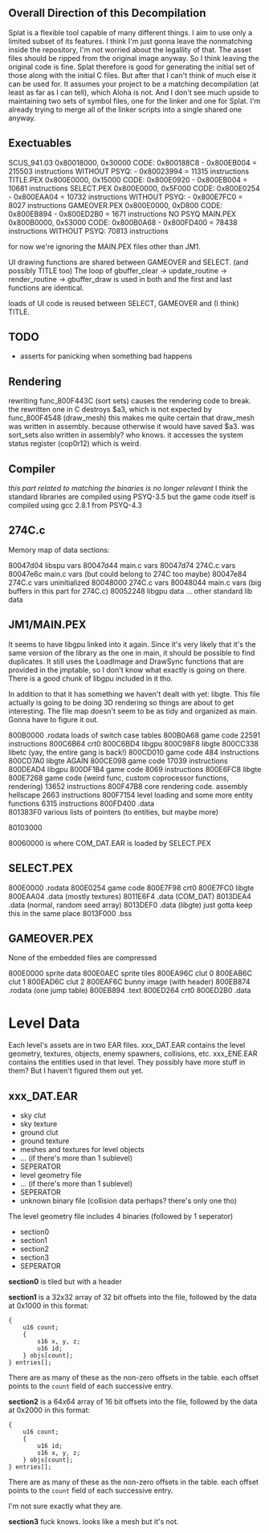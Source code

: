 ## Overall Direction of this Decompilation
Splat is a flexible tool capable of many different things.
I aim to use only a limited subset of its features. I think I'm
just gonna leave the nonmatching inside the repository, I'm not
worried about the legallity of that. The asset files should be
ripped from the original image anyway. So I think leaving the
original code is fine.
Splat therefore is good for generating the initial set of those
along with the initial C files. But after that I can't think
of much else it can be used for. It assumes your project to be
a matching decompilation (at least as far as I can tell), which
Aloha is not. And I don't see much upside to maintaining two
sets of symbol files, one for the linker and one for Splat. I'm
already trying to merge all of the linker scripts into a single
shared one anyway.

## Exectuables
SCUS_941.03     0x80018000, 0x30000     CODE: 0x800188C8 - 0x800EB004   = 215503 instructions   WITHOUT PSYQ: - 0x80023994  = 11315 instructions 
TITLE.PEX       0x800E0000, 0x15000     CODE: 0x800E0920 - 0x800EB004   = 10681  instructions
SELECT.PEX      0x800E0000, 0x5F000     CODE: 0x800E0254 - 0x800EAA04   = 10732  instructions   WITHOUT PSYQ: - 0x800E7FC0  = 8027  instructions
GAMEOVER.PEX    0x800E0000, 0xD800      CODE: 0x800EB894 - 0x800ED2B0   = 1671   instructions   NO PSYQ
MAIN.PEX        0x800B0000, 0x53000     CODE: 0x800B0A68 - 0x800FD400   = 78438  instructions   WITHOUT PSYQ: 70813 instructions

for now we're ignoring the MAIN.PEX files other than JM1.

UI drawing functions are shared between GAMEOVER and SELECT.
(and possibly TITLE too)
The loop of gbuffer_clear -> update_routine -> render_routine -> gbuffer_draw
is used in both and the first and last functions are identical.

loads of UI code is reused between SELECT, GAMEOVER and (I think) TITLE.

## TODO
- asserts for panicking when something bad happens


## Rendering
rewriting func_800F443C (sort sets) causes the rendering code to break. the rewritten one in C destroys $a3, which
is not expected by func_800F4548 (draw_mesh)
this makes me quite certain that draw_mesh was written in assembly. because otherwise it would have saved $a3.
was sort_sets also written in assembly? who knows. it accesses the system status register (cop0r12) which is weird.

## Compiler
*this part related to matching the binaries is no longer relevant*
I think the standard libraries are compiled using PSYQ-3.5 but the game code itself is compiled using gcc 2.8.1 from PSYQ-4.3


## 274C.c

Memory map of data sections:

80047d04    libspu vars
80047d44    main.c vars
80047d74    274C.c vars
80047e6c    main.c vars (but could belong to 274C too maybe)
80047e84    274C.c vars
uninitialized
80048000    274C.c vars
80048044    main.c vars
(big buffers in this part for 274C.c)
80052248    libgpu data
...         other standard lib data




## JM1/MAIN.PEX

It seems to have libgpu linked into it again. Since it's very likely that it's the same
version of the library as the one in main, it should be possible to find duplicates.
It still uses the LoadImage and DrawSync functions that are provided in the jmptable,
so I don't know what exactly is going on there. There is a good chunk of libgpu included
in it tho.

In addition to that it has something we haven't dealt with yet: libgte. This file actually
is going to be doing 3D rendering so things are about to get interesting.
The file map doesn't seem to be as tidy and organized as main. Gonna have to figure it out.

800B0000    .rodata     loads of switch case tables
800B0A68    game code       22591 instructions
800C6B64    crt0
800C6BD4    libgpu
800C98F8    libgte
800CC338    libetc (yay, the entire gang is back!)
800CD010    game code       484 instructions
800CD7A0    libgte AGAIN
800CE098    game code       17039 instructions 
800DEAD4    libgpu
800DF1B4    game code       8069 instructions
800E6FC8    libgte
800E7268    game code (weird func, custom coprocessor functions, rendering)     13652 instructions
800F47B8    core rendering code. assembly hellscape         2663 instructions
800F7154    level loading and some more entity functions    6315 instructions
800FD400    .data
\
801383F0    various lists of pointers (to entities, but maybe more)

80103000

80060000 is where COM_DAT.EAR is loaded by SELECT.PEX


## SELECT.PEX

800E0000    .rodata
800E0254    game code
800E7F98    crt0
800E7FC0    libgte
800EAA04    .data (mostly textures)
8011E6F4    .data (COM_DAT)
8013DEA4    .data (normal, random seed array)
8013DEF0    .data (libgte)  just gotta keep this in the same place
8013F000    .bss

## GAMEOVER.PEX

None of the embedded files are compressed

800E0000    sprite data
800E0AEC    sprite tiles
800EA96C    clut 0
800EAB6C    clut 1
800EAD6C    clut 2
800EAF6C    bunny image (with header)
800EB874    .rodata (one jump table)
800EB894    .text
800ED264    crt0
800ED2B0    .data


# Level Data

Each level's assets are in two EAR files.
xxx_DAT.EAR contains the level geometry, textures, objects, enemy spawners, collisions, etc.
xxx_ENE.EAR contains the entities used in that level.
They possibly have more stuff in them? But I haven't figured them out yet.

## xxx_DAT.EAR

- sky clut
- sky texture
- ground clut
- ground texture
- meshes and textures for level objects
- ... (if there's more than 1 sublevel)
- SEPERATOR
- level geometry file
- ... (if there's more than 1 sublevel)
- SEPERATOR
- unknown binary file (collision data perhaps? there's only one tho)


The level geometry file includes 4 binaries (followed by 1 seperator)

- section0
- section1
- section2
- section3
- SEPERATOR

**section0** is tiled but with a header


**section1** is a 32x32 array of 32 bit offsets into the file, followed
by the data at 0x1000 in this format:
```
{
    u16 count;
    {
        s16 x, y, z;
        u16 id;
    } objs[count];
} entries[];
```
There are as many of these as the non-zero offsets in the table. each offset points to the `count` field of each successive entry.

**section2** is a 64x64 array of 16 bit offsets into the file, followed
by the data at 0x2000 in this format:

```
{
    u16 count;
    {
        u16 id;
        s16 x, y, z;
    } objs[count];
} entries[];
```
There are as many of these as the non-zero offsets in the table. each offset points to the `count` field of each successive entry.

I'm not sure exactly what they are.


**section3** fuck knows. looks like a mesh but it's not.
